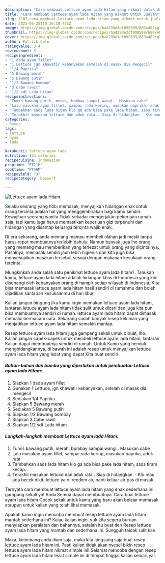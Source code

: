 ```yaml
---
description: "Cara membuat Lettuce ayam lada Hitam yang nikmat Untuk Jualan"
title: "Cara membuat Lettuce ayam lada Hitam yang nikmat Untuk Jualan"
slug: 1107-cara-membuat-lettuce-ayam-lada-hitam-yang-nikmat-untuk-jualan
date: 2021-06-25T15:36:18.723Z
image: https://img-global.cpcdn.com/recipes/bad298e3df098599/680x482cq70/lettuce-ayam-lada-hitam-foto-resep-utama.jpg
thumbnail: https://img-global.cpcdn.com/recipes/bad298e3df098599/680x482cq70/lettuce-ayam-lada-hitam-foto-resep-utama.jpg
cover: https://img-global.cpcdn.com/recipes/bad298e3df098599/680x482cq70/lettuce-ayam-lada-hitam-foto-resep-utama.jpg
author: Patrick Cole
ratingvalue: 3.4
reviewcount: 6
recipeingredient:
- "1 dada ayam fillet"
- "1 Lettuce jgn khawatir kebanyakan setelah di masak dia mengecil"
- "1/4 Paprika"
- "5 Bawang merah"
- "5 Bawang putih"
- "1/2 Bawang bombay"
- "3 Cabe rawit"
- "1/2 sdt Lada hitam"
recipeinstructions:
- "Tumis bawang putih, merah, bombay sampai wangi.. Masukan cabe"
- "Lalu masukan ayam fillet, sampai rada kering, masukan paprika, aduk rata"
- "Tambahkan saos lada hitam klo ga ada bisa pake lada hitam, saos tiram kecap."
- "Terakhir masukan lettuce dan aduk rata.. Siap di hidangkan.  Klo mau ada becek dikit, lettuce ya di rendem air, nanti keluar air pas di masak."
categories:
- Resep
tags:
- lettuce
- ayam
- lada

katakunci: lettuce ayam lada 
nutrition: 133 calories
recipecuisine: Indonesian
preptime: "PT21M"
cooktime: "PT56M"
recipeyield: "3"
recipecategory: Dessert

---
```



![Lettuce ayam lada Hitam](https://img-global.cpcdn.com/recipes/bad298e3df098599/680x482cq70/lettuce-ayam-lada-hitam-foto-resep-utama.jpg)

Selaku seorang yang hobi memasak, menyajikan hidangan enak untuk orang tercinta adalah hal yang menggembirakan bagi kamu sendiri. Kewajiban seorang  wanita Tidak sekadar mengerjakan pekerjaan rumah saja, tapi kamu juga harus memastikan keperluan gizi terpenuhi dan hidangan yang disantap keluarga tercinta wajib enak.

Di era  sekarang, anda memang mampu membeli olahan jadi meski tanpa harus repot membuatnya terlebih dahulu. Namun banyak juga lho orang yang memang mau memberikan yang terlezat untuk orang yang dicintainya. Pasalnya, memasak sendiri jauh lebih higienis dan kita juga bisa menyesuaikan masakan tersebut sesuai dengan makanan kesukaan orang tercinta. 



Mungkinkah anda salah satu penikmat lettuce ayam lada hitam?. Tahukah kamu, lettuce ayam lada hitam adalah hidangan khas di Indonesia yang kini disenangi oleh kebanyakan orang di hampir setiap wilayah di Indonesia. Kita bisa memasak lettuce ayam lada hitam hasil sendiri di rumahmu dan boleh dijadikan santapan kesukaanmu di hari libur.

Kalian jangan bingung jika kamu ingin memakan lettuce ayam lada hitam, lantaran lettuce ayam lada hitam tidak sulit untuk dicari dan juga kita pun bisa membuatnya sendiri di rumah. lettuce ayam lada hitam dapat dimasak memalui bermacam cara. Sekarang sudah banyak resep kekinian yang menjadikan lettuce ayam lada hitam semakin mantap.

Resep lettuce ayam lada hitam juga gampang sekali untuk dibuat, lho. Kalian jangan capek-capek untuk membeli lettuce ayam lada hitam, lantaran Kalian dapat membuatnya sendiri di rumah. Untuk Kamu yang hendak menghidangkannya, di bawah ini adalah resep untuk menyajikan lettuce ayam lada hitam yang lezat yang dapat Kita buat sendiri.

<!--inarticleads1-->

##### Bahan-bahan dan bumbu yang diperlukan untuk pembuatan Lettuce ayam lada Hitam:

1. Siapkan 1 dada ayam fillet
1. Gunakan 1 Lettuce, jgn khawatir kebanyakan, setelah di masak dia mengecil
1. Sediakan 1/4 Paprika
1. Siapkan 5 Bawang merah
1. Sediakan 5 Bawang putih
1. Siapkan 1/2 Bawang bombay
1. Siapkan 3 Cabe rawit
1. Siapkan 1/2 sdt Lada hitam




<!--inarticleads2-->

##### Langkah-langkah membuat Lettuce ayam lada Hitam:

1. Tumis bawang putih, merah, bombay sampai wangi.. Masukan cabe
1. Lalu masukan ayam fillet, sampai rada kering, masukan paprika, aduk rata
1. Tambahkan saos lada hitam klo ga ada bisa pake lada hitam, saos tiram kecap.
1. Terakhir masukan lettuce dan aduk rata.. Siap di hidangkan.  - Klo mau ada becek dikit, lettuce ya di rendem air, nanti keluar air pas di masak.




Ternyata cara membuat lettuce ayam lada hitam yang enak sederhana ini gampang sekali ya! Anda Semua dapat membuatnya. Cara buat lettuce ayam lada hitam Cocok sekali untuk kamu yang baru akan belajar memasak ataupun untuk kalian yang telah lihai memasak.

Apakah kamu ingin mencoba membuat resep lettuce ayam lada hitam mantab sederhana ini? Kalau kalian ingin, yuk kita segera buruan menyiapkan peralatan dan bahannya, setelah itu buat deh Resep lettuce ayam lada hitam yang mantab dan sederhana ini. Sungguh taidak sulit kan. 

Maka, ketimbang anda diam saja, maka kita langsung saja buat resep lettuce ayam lada hitam ini. Pasti kalian tiidak akan nyesel bikin resep lettuce ayam lada hitam nikmat simple ini! Selamat mencoba dengan resep lettuce ayam lada hitam lezat simple ini di tempat tinggal kalian sendiri,ya!.

